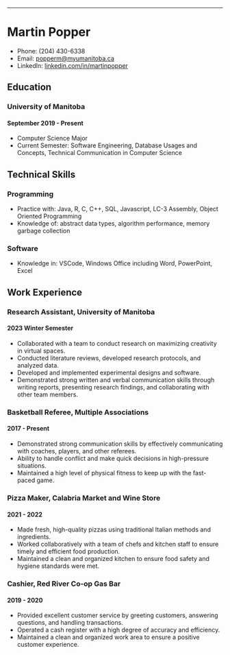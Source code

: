 
---

# Martin Popper

- Phone: (204) 430-6338
- Email: [popperm@myumanitoba.ca](mailto:popperm@myumanitoba.ca)
- LinkedIn: [linkedin.com/in/martinpopper](https://www.linkedin.com/in/martinpopper/)

## Education

### University of Manitoba
#### September 2019 - Present

- Computer Science Major
- Current Semester: Software Engineering, Database Usages and Concepts, Technical Communication in Computer Science


## Technical Skills

### Programming
- Practice with: Java, R, C, C++, SQL, Javascript, LC-3 Assembly, Object Oriented Programming
- Knowledge of: abstract data types, algorithm performance, memory garbage collection


### Software
- Knowledge in: VSCode, Windows Office including Word, PowerPoint, Excel

## Work Experience

### Research Assistant, University of Manitoba
#### 2023 Winter Semester

- Collaborated with a team to conduct research on maximizing creativity in virtual spaces.
- Conducted literature reviews, developed research protocols, and analyzed data.
- Developed and implemented experimental designs and software.
- Demonstrated strong written and verbal communication skills through writing reports, presenting research findings, and collaborating with other team members.

### Basketball Referee, Multiple Associations
#### 2017 - Present

- Demonstrated strong communication skills by effectively communicating with coaches, players, and other referees.
- Ability to handle conflict and make quick decisions in high-pressure situations.
- Maintained a high level of physical fitness to keep up with the fast-paced game.

### Pizza Maker, Calabria Market and Wine Store
#### 2021 - 2022

- Made fresh, high-quality pizzas using traditional Italian methods and ingredients.
- Worked collaboratively with a team of chefs and kitchen staff to ensure timely and efficient food production.
- Maintained a clean and organized kitchen to ensure food safety and hygiene standards were met.

### Cashier, Red River Co-op Gas Bar
#### 2019 - 2020

- Provided excellent customer service by greeting customers, answering questions, and handling transactions.
- Operated a cash register with a high degree of accuracy and efficiency.
- Maintained a clean and organized work area to ensure a positive customer experience.
